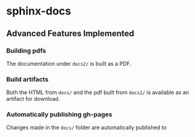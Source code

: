 # sphinx-docs

## Advanced Features Implemented

### Building pdfs

The documentation under `docs2/` is built as a PDF.

### Build artifacts

Both the HTML from `docs/` and the pdf built from `docs2/` is available as an artifact for download.

### Automatically publishing gh-pages

Changes made in the `docs/` folder are automatically published to
